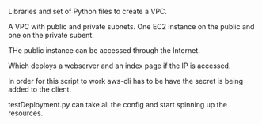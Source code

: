 
Libraries and set of Python files to create a VPC. 

A VPC with public and private subnets. One EC2 instance on the public and one on the private subent.

THe public instance can be accessed through the Internet.

Which deploys a webserver and an index page if the IP is accessed.

In order for this script to work aws-cli has to be have the secret is being added to the client.

testDeployment.py can take all the config and start spinning up the resources.
